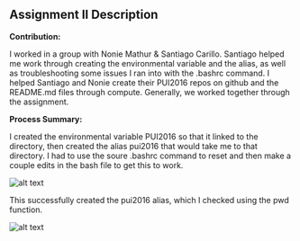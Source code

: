 ## Assignment II Description

**Contribution:** 

I worked in a group with Nonie Mathur & Santiago Carillo. Santiago helped me work through creating the environmental variable and the alias, as well as troubleshooting some issues I ran into with the .bashrc command. I helped Santiago and Nonie create their PUI2016 repos on github and the README.md files through compute. Generally, we worked together through the assignment.

**Process Summary:** 

I created the environmental variable PUI2016 so that it linked to the directory, then created the alias pui2016 that would take me to that directory. I had to use the soure .bashrc command to reset and then make a couple edits in the bash file to get this to work.

![alt text](https://github.com/lgladson/PUI2016_lag552/blob/master/HW1_lag552/bash%20screenshot.PNG ".bashrc file screenshot")

This successfully created the pui2016 alias, which I checked using the pwd function.

![alt text](https://github.com/lgladson/PUI2016_lag552/blob/master/HW1_lag552/alias%20screenshot.PNG "alias commands screenshot")
